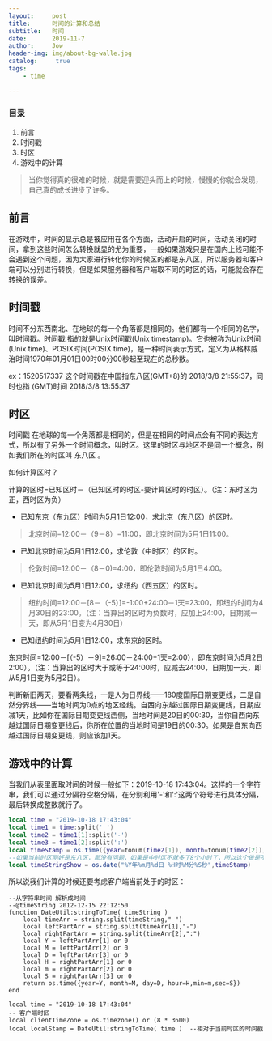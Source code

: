 ```yaml
---
layout:     post
title:      时间的计算和总结
subtitle:   时间
date:       2019-11-7
author:     Jow
header-img: img/about-bg-walle.jpg
catalog: 	 true 
tags:
    - time

---
```


### 目录
1. 前言
2. 时间戳
3. 时区
4. 游戏中的计算

> 当你觉得真的很难的时候，就是需要迎头而上的时候，慢慢的你就会发现，自己真的成长进步了许多。


## 前言

在游戏中，时间的显示总是被应用在各个方面，活动开启的时间，活动关闭的时间，拿到这些时间怎么转换就显的尤为重要，一般如果游戏只是在国内上线可能不会遇到这个问题，因为大家进行转化你的时候区的都是东八区，所以服务器和客户端可以分别进行转换，但是如果服务器和客户端取不同的时区的话，可能就会存在转换的误差。


## 时间戳

时间不分东西南北、在地球的每一个角落都是相同的。他们都有一个相同的名字，叫时间戳。时间戳 指的就是Unix时间戳(Unix timestamp)。它也被称为Unix时间(Unix time)、POSIX时间(POSIX time)，是一种时间表示方式，定义为从格林威治时间1970年01月01日00时00分00秒起至现在的总秒数。

ex：1520517337 这个时间戳在中国指东八区(GMT+8)的  2018/3/8 21:55:37，同时也指 (GMT)时间 2018/3/8 13:55:37


## 时区
时间戳 在地球的每一个角落都是相同的，但是在相同的时间点会有不同的表达方式，所以有了另外一个时间概念，叫时区。这里的时区与地区不是同一个概念，例如我们所在的时区叫 东八区 。

如何计算区时？

计算的区时=已知区时－（已知区时的时区-要计算区时的时区）。（注：东时区为正，西时区为负）

* 已知东京（东九区）时间为5月1日12:00，求北京（东八区）的区时。

> 北京时间=12:00－（9－8）=11:00，即北京时间为5月1日11:00。

* 已知北京时间为5月1日12:00，求伦敦（中时区）的区时。

> 伦敦时间=12:00－（8－0)=4:00，即伦敦时间为5月1日4:00。

* 已知北京时间为5月1日12:00，求纽约（西五区）的区时。

> 纽约时间=12:00－[8－（-5）]=-1:00+24:00－1天=23:00，即纽约时间为4月30日的23:00。（注：当算出的区时为负数时，应加上24:00，日期减一天，即从5月1日变为4月30日）

* 已知纽约时间为5月1日12:00，求东京的区时。

东京时间=12:00－[（-5）－9]=26:00－24:00+1天=2:00），即东京时间为5月2日2:00）。（注：当算出的区时大于或等于24:00时，应减去24:00，日期加一天，即从5月1日变为5月2日）。

判断新旧两天，要看两条线，一是人为日界线——180度国际日期变更线，二是自然分界线——当地时间为0点的地区经线。自西向东越过国际日期变更线，日期应减1天，比如你在国际日期变更线西侧，当地时间是20日的00:30，当你自西向东越过国际日期变更线后，你所在位置的当地时间是19日的00:30。如果是自东向西越过国际日期变更线，则应该加1天。

## 游戏中的计算

当我们从表里面取时间的时候一般如下：2019-10-18 17:43:04。这样的一个字符串，我们可以通过分隔符空格分隔，在分别利用'-'和':'这两个符号进行具体分隔，最后转换成整数就行了。

```lua
local time = "2019-10-18 17:43:04"
local time1 = time:split(' ')
local time2 = time1[1]:split('-')
local time3 = time1[2]:split(':')
local timeStamp = os.time({year=tonum(time2[1]), month=tonum(time2[2]), day=tonum(time2[3]), hour=tonum(time3[1]),min=tonum(time3[2]),sec=tonum(time3[3])})  --这里是存在问题的，这个时间戳的计算是根据当前时区计算的
--如果当前时区刚好是东八区，那没有问题，如果是中时区不就多了8个小时了，所以这个做是不行的
local timeStringShow = os.date("%Y年%m月%d日 %H时%M分%S秒",timeStamp)
```

所以说我们计算的时候还要考虑客户端当前处于的时区：

```
--从字符串时间 解析成时间 
--@timeString 2012-12-15 22:12:50
function DateUtil:stringToTime( timeString )  
    local timeArr = string.split(timeString," ")
    local leftPartArr = string.split(timeArr[1],"-")
    local rightPartArr = string.split(timeArr[2],":")
    local Y = leftPartArr[1] or 0
    local M = leftPartArr[2] or 0
    local D = leftPartArr[3] or 0
    local H = rightPartArr[1] or 0
    local m = rightPartArr[2] or 0
    local S = rightPartArr[3] or 0
    return os.time({year=Y, month=M, day=D, hour=H,min=m,sec=S})
end

local time = "2019-10-18 17:43:04"
-- 客户端时区   
local clientTimeZone = os.timezone() or (8 * 3600)   
local localStamp = DateUtil:stringToTime( time )  --相对于当前时区的时间戳
```